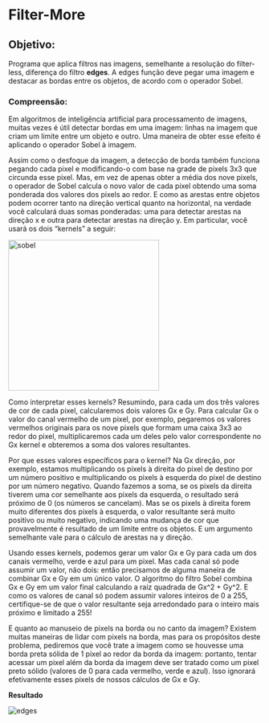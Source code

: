 # Filter-More

## Objetivo: 

Programa que aplica filtros nas imagens, semelhante a resolução do filter-less, diferença do filtro **edges**. A edges função deve pegar uma imagem e destacar as bordas entre os objetos, de acordo com o operador Sobel.

### Compreensão:

Em algoritmos de inteligência artificial para processamento de imagens, muitas vezes é útil detectar bordas em uma imagem: linhas na imagem que criam um limite entre um objeto e outro. Uma maneira de obter esse efeito é aplicando o operador Sobel à imagem.

Assim como o desfoque da imagem, a detecção de borda também funciona pegando cada pixel e modificando-o com base na grade de pixels 3x3 que circunda esse pixel. Mas, em vez de apenas obter a média dos nove pixels, o operador de Sobel calcula o novo valor de cada pixel obtendo uma soma ponderada dos valores dos pixels ao redor. E como as arestas entre objetos podem ocorrer tanto na direção vertical quanto na horizontal, na verdade você calculará duas somas ponderadas: uma para detectar arestas na direção x e outra para detectar arestas na direção y. Em particular, você usará os dois “kernels” a seguir:

<img width="300" alt="sobel" src="https://user-images.githubusercontent.com/98659450/192666747-7735a699-2d2a-4e2b-8bcf-59d78d3344d7.png">

Como interpretar esses kernels? Resumindo, para cada um dos três valores de cor de cada pixel, calcularemos dois valores Gx e Gy. Para calcular Gx o valor do canal vermelho de um pixel, por exemplo, pegaremos os valores vermelhos originais para os nove pixels que formam uma caixa 3x3 ao redor do pixel, multiplicaremos cada um deles pelo valor correspondente no Gx kernel e obteremos a soma dos valores resultantes.

Por que esses valores específicos para o kernel? Na Gx direção, por exemplo, estamos multiplicando os pixels à direita do pixel de destino por um número positivo e multiplicando os pixels à esquerda do pixel de destino por um número negativo. Quando fazemos a soma, se os pixels da direita tiverem uma cor semelhante aos pixels da esquerda, o resultado será próximo de 0 (os números se cancelam). Mas se os pixels à direita forem muito diferentes dos pixels à esquerda, o valor resultante será muito positivo ou muito negativo, indicando uma mudança de cor que provavelmente é resultado de um limite entre os objetos. E um argumento semelhante vale para o cálculo de arestas na y direção.

Usando esses kernels, podemos gerar um valor Gx e Gy para cada um dos canais vermelho, verde e azul para um pixel. Mas cada canal só pode assumir um valor, não dois: então precisamos de alguma maneira de combinar Gx e Gy em um único valor. O algoritmo do filtro Sobel combina Gx e Gy em um valor final calculando a raiz quadrada de Gx^2 + Gy^2. E como os valores de canal só podem assumir valores inteiros de 0 a 255, certifique-se de que o valor resultante seja arredondado para o inteiro mais próximo e limitado a 255!

E quanto ao manuseio de pixels na borda ou no canto da imagem? Existem muitas maneiras de lidar com pixels na borda, mas para os propósitos deste problema, pediremos que você trate a imagem como se houvesse uma borda preta sólida de 1 pixel ao redor da borda da imagem: portanto, tentar acessar um pixel além da borda da imagem deve ser tratado como um pixel preto sólido (valores de 0 para cada vermelho, verde e azul). Isso ignorará efetivamente esses pixels de nossos cálculos de Gx e Gy.

**Resultado**

![edges](https://user-images.githubusercontent.com/98659450/192667706-d38d8862-fe48-462f-bab3-8b9b24351bb0.png)

